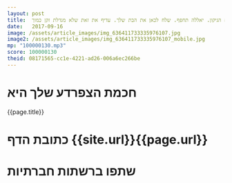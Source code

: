 ```yaml
---
layout: post
title:  מהנדס וזקן. מה תעשה כשיסתיים הגיקון. יאללה תחפף. שלח לכאן את הבת שלך. עדיף את זאת שלא מגדלת זקן כמוך.
date:   2017-09-16
image: /assets/article_images/img_636411733335976107.jpg
image2: /assets/article_images/img_636411733335976107_mobile.jpg
mp: "100000130.mp3"
score: 100000130
theid: 08171565-cc1e-4221-ad26-006a6ec266be
---
```

# חכמת הצפרדע שלך היא
{{page.title}}

# כתובת הדף {{site.url}}{{page.url}}
# שתפו ברשתות חברתיות